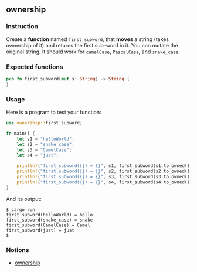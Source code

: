 ## ownership

### Instruction

Create a **function** named `first_subword`, that **moves** a string (takes ownership of it) and returns the first sub-word in it. You can mutate the original string. It should work for `camelCase`, `PascalCase`, and `snake_case`.

### Expected functions

```rust
pub fn first_subword(mut s: String) -> String {
}
```

### Usage

Here is a program to test your function:

```rust
use ownership::first_subword;

fn main() {
    let s1 = "helloWorld";
    let s2 = "snake_case";
    let s3 = "CamelCase";
    let s4 = "just";

    println!("first_subword({}) = {}", s1, first_subword(s1.to_owned()));
    println!("first_subword({}) = {}", s2, first_subword(s2.to_owned()));
    println!("first_subword({}) = {}", s3, first_subword(s3.to_owned()));
    println!("first_subword({}) = {}", s4, first_subword(s4.to_owned()));
}
```

And its output:

```console
$ cargo run
first_subword(helloWorld) = hello
first_subword(snake_case) = snake
first_subword(CamelCase) = Camel
first_subword(just) = just
$
```

### Notions

- [ownership](https://doc.rust-lang.org/book/ch04-00-understanding-ownership.html)
